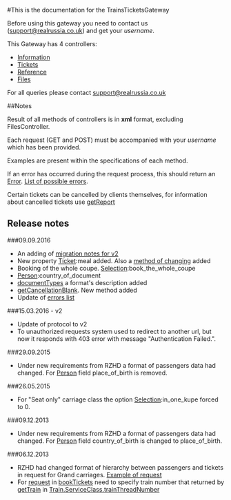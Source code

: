 #This is the documentation for the TrainsTicketsGateway

Before using this gateway you need to contact us (<support@realrussia.co.uk>) and get your _username_.

This Gateway has 4 controllers:

 * [Information][]
 * [Tickets][]
 * [Reference][]
 * [Files][]

[Information]: controllers/InformationController.rst "Specification of Information controller"
[Tickets]: controllers/TicketsController.rst "Specification of Tickets controller"
[Reference]: controllers/ReferenceController.rst "Reference book for all IDs used in system"
[Files]: controllers/FilesController.rst "Files for downloading"

For all queries please contact <support@realrussia.co.uk>

##Notes

Result of all methods of controllers is in **xml** format, excluding FilesController.

Each request (GET and POST) must be accompanied with your _username_ which has been provided. 

Examples are present within the specifications of each method.

If an error has occurred during the request process, this should return an [Error](/models/response/Error.rst). [List of possible errors](articles/errors.rst).

Certain tickets can be cancelled by clients themselves, for information about cancelled tickets use [getReport](/controllers/InformationController.rst#getreport)

## Release notes

###09.09.2016

 * An adding of [migration notes for v2](/articles/v2-migration-notes.rst)
 * New property [Ticket](/models/response/Ticket.rst):meal added. Also a [method of changing](/controllers/TicketsController.rst#changemeal) added
 * Booking of the whole coupe. [Selection](/models/request/Selection.rst):book_the_whole_coupe
 * [Person](/models/request/Person.rst):country_of_document
 * [documentTypes](/controllers/ReferenceController.rst#documenttypes) a format's description added
 * [getCancellationBlank](/controllers/FilesController.rst#getcancellationblank). New method added 
 * Update of [errors list](/articles/errors.rst)

###15.03.2016 - v2

 * Update of protocol to v2
 * To unauthorized requests system used to redirect to another url, but now it responds with 403 error with message "Authentication Failed.".   

###29.09.2015

 * Under new requirements from RZHD a format of passengers data had changed. For [Person](/models/request/Person.rst) field place_of_birth is removed.
 
###26.05.2015

 * For "Seat only" carriage class the option [Selection](/models/request/Selection.rst):in_one_kupe forced to 0.

###09.12.2013

 * Under new requirements from RZHD a format of passengers data had changed. For [Person](/models/request/Person.rst) field country_of_birth is changed to place_of_birth.

###06.12.2013

 * RZHD had changed format of hierarchy between passengers and tickets in request for Grand carriages. [Example of request](/examples/bookTicketsGrand.xml)
 * For [request](/models/request/BookTickets.rst) in [bookTickets](/controllers/TicketsController.rst#booktickets) need to specify train number that returned by [getTrain](/controllers/InformationController.rst#gettrain) in [Train.ServiceClass.trainThreadNumber](/models/response/ServiceClass.rst)
